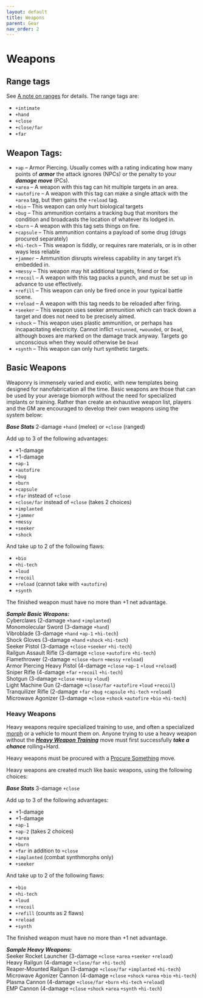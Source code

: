 ```yaml
---
layout: default
title: Weapons
parent: Gear
nav_order: 2
---
```


# Weapons

## Range tags

See [A note on ranges](/content/rules/combat.html#a-note-on-ranges) for details. The range tags are:

- `+intimate`
- `+hand`
- `+close`
- `+close/far`
- `+far`

## Weapon Tags:

- `+ap` – Armor Piercing. Usually comes with a rating indicating how many points of **_armor_** the attack ignores (NPCs) or the penalty to your **_damage move_** (PCs).
- `+area` – A weapon with this tag can hit multiple targets in an area.
- `+autofire` – A weapon with this tag can make a single attack with the `+area` tag, but then gains the `+reload` tag.
- `+bio` – This weapon can only hurt biological targets
- `+bug` – This ammunition contains a tracking bug that monitors the condition and broadcasts the location of whatever its lodged in.
- `+burn` – A weapon with this tag sets things on fire.
- `+capsule` – This ammunition contains a payload of some drug (drugs procured separately)
- `+hi-tech` – This weapon is fiddly, or requires rare materials, or is in other ways less reliable
- `+jammer` – Ammunition disrupts wireless capability in any target it’s embedded in.
- `+messy` – This weapon may hit additional targets, friend or foe.
- `+recoil` – A weapon with this tag packs a punch, and must be set up in advance to use effectively.
- `+refill` – This weapon can only be fired once in your typical battle scene.
- `+reload` – A weapon with this tag needs to be reloaded after firing.
- `+seeker` – This weapon uses seeker ammunition which can track down a target and does not need to be precisely aimed.
- `+shock` – This weapon uses plastic ammunition, or perhaps has incapacitating electricity. Cannot inflict `+stunned`, `+wounded`, or `Dead`, although boxes are marked on the damage track anyway. Targets go unconscious when they would otherwise be `Dead`
- `+synth` – This weapon can only hurt synthetic targets.

## Basic Weapons

Weaponry is immensely varied and exotic, with new templates being designed for nanofabrication all the time. Basic weapons are those that can be used by your average biomorph without the need for specialized implants or training. Rather than create an exhaustive weapon list, players and the GM are encouraged to develop their own weapons using the system below:

**_Base Stats_** 2-damage `+hand` (melee) or `+close` (ranged)

Add up to 3 of the following advantages:

- +1-damage
- +1-damage
- `+ap-1`
- `+autofire`
- `+bug`
- `+burn`
- `+capsule`
- `+far` instead of `+close`
- `+close/far` instead of `+close` (takes 2 choices)
- `+implanted`
- `+jammer`
- `+messy`
- `+seeker`
- `+shock`

And take up to 2 of the following flaws:

- `+bio`
- `+hi-tech`
- `+loud`
- `+recoil`
- `+reload` (cannot take with `+autofire`)
- `+synth`

The finished weapon must have no more than +1 net advantage.

**_Sample Basic Weapons:_**  
Cyberclaws (2-damage `+hand` `+implanted`)  
Monomolecular Sword (3-damage `+hand`)  
Vibroblade (3-damage `+hand` `+ap-1` `+hi-tech`)  
Shock Gloves (3-damage `+hand` `+shock` `+hi-tech`)  
Seeker Pistol (3-damage `+close` `+seeker` `+hi-tech`)  
Railgun Assault Rifle (3-damage `+close` `+autofire` `+hi-tech`)  
Flamethrower (2-damage `+close` `+burn` `+messy` `+reload`)  
Armor Piercing Heavy Pistol (4-damage `+close` `+ap-1` `+loud` `+reload`)  
Sniper Rifle (4-damage `+far` `+recoil` `+hi-tech`)  
Shotgun (3-damage `+close` `+messy` `+loud`)  
Light Machine Gun (2-damage `+close/far` `+autofire` `+loud` `+recoil`)  
Tranquilizer Rifle (2-damage `+far` `+bug` `+capsule` `+hi-tech` `+reload`)  
Microwave Agonizer (3-damage `+close` `+shock` `+autofire` `+bio` `+hi-tech`)

### Heavy Weapons

Heavy weapons require specialized training to use, and often a specialized [morph](/content/morphs.html) or a vehicle to mount them on. Anyone trying to use a heavy weapon without the **_[Heavy Weapon Training](/content/moves/combat.html#heavy-weapon-training)_** move must first successfully **_take a chance_** rolling+Hard.

Heavy weapons must be procured with a [Procure Something](/content/moves/basicmoves.html#procure-something) move.

Heavy weapons are created much like basic weapons, using the following choices:

**_Base Stats_** 3-damage `+close`

Add up to 3 of the following advantages:

- +1-damage
- +1-damage
- `+ap-1`
- `+ap-2` (takes 2 choices)
- `+area`
- `+burn`
- `+far` in addition to `+close`
- `+implanted` (combat synthmorphs only)
- `+seeker`

And take up to 2 of the following flaws:

- `+bio`
- `+hi-tech`
- `+loud`
- `+recoil`
- `+refill` (counts as 2 flaws)
- `+reload`
- `+synth`

The finished weapon must have no more than +1 net advantage.

**_Sample Heavy Weapons:_**  
Seeker Rocket Launcher (3-damage `+close` `+area` `+seeker` `+reload`)  
Heavy Railgun (4-damage `+close/far` `+hi-tech`)  
Reaper-Mounted Railgun (3-damage `+close/far` `+implanted` `+hi-tech`)  
Microwave Agonizer Cannon (4-damage `+close` `+shock` `+area` `+bio` `+hi-tech`)  
Plasma Cannon (4-damage `+close/far` `+burn` `+hi-tech` `+reload`)  
EMP Cannon (4-damage `+close` `+shock` `+area` `+synth` `+hi-tech`)
